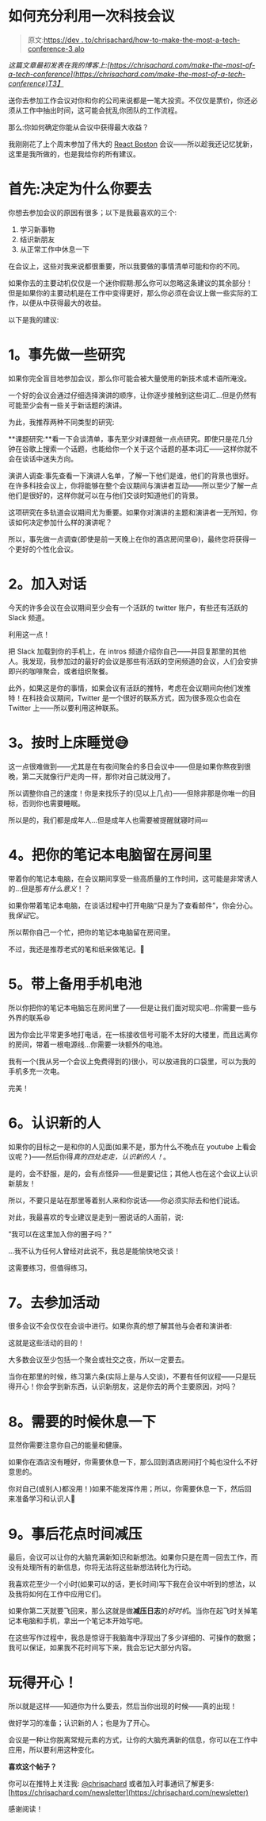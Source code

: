 # 如何充分利用一次科技会议

> 原文:[https://dev . to/chrisachard/how-to-make-the-most-a-tech-conference-3 alo](https://dev.to/chrisachard/how-to-make-the-most-of-a-tech-conference-3alo)

*这篇文章最初发表在我的博客上:[https://chrisachard.com/make-the-most-of-a-tech-conference](https://chrisachard.com/make-the-most-of-a-tech-conference)T3】*

送你去参加工作会议对你和你的公司来说都是一笔大投资。不仅仅是票价，你还必须从工作中抽出时间，这可能会扰乱你团队的工作流程。

那么:你如何确定你能从会议中获得最大收益？

我刚刚花了上个周末参加了伟大的 [React Boston](https://www.reactboston.com/) 会议——所以趁我还记忆犹新，这里是我所做的，也是我给你的所有建议。

# [](#first-decide-why-you-are-going)首先:决定**为什么**你要去

你想去参加会议的原因有很多；以下是我最喜欢的三个:

1.  学习新事物
2.  结识新朋友
3.  从正常工作中休息一下

在会议上，这些对我来说都很重要，所以我要做的事情清单可能和你的不同。

如果你去的主要动机仅仅是一个迷你假期:那么你可以忽略这条建议的其余部分！但是如果你的主要动机是在工作中变得更好，那么你必须在会议上做一些实际的工作，以便从中获得最大的收益。

以下是我的建议:

# [](#1-do-some-research-before-hand)1。事先做一些研究

如果你完全盲目地参加会议，那么你可能会被大量使用的新技术或术语所淹没。

一个好的会议会通过仔细选择演讲的顺序，让你逐步接触到这些词汇...但是仍然有可能至少会有一些关于新话题的演讲。

为此，我推荐两种不同类型的研究:

**课题研究:**看一下会谈清单，事先至少对课题做一点点研究。即使只是花几分钟在谷歌上搜索一个话题，也能给你一个关于这个话题的基本词汇——这样你就不会在谈话中迷失方向。

演讲人调查:事先查看一下演讲人名单，了解一下他们是谁，他们的背景也很好。在许多科技会议上，你将能够在整个会议期间与演讲者互动——所以至少了解一点他们是很好的，这样你就可以在与他们交谈时知道他们的背景。

这项研究在多轨道会议期间尤为重要。如果你对演讲的主题和演讲者一无所知，你该如何决定参加什么样的演讲呢？

所以，事先做一点调查(即使是前一天晚上在你的酒店房间里😄)，最终您将获得一个更好的个性化会议。

# [](#2-join-the-conversation)2。加入对话

今天的许多会议在会议期间至少会有一个活跃的 twitter 账户，有些还有活跃的 Slack 频道。

利用这一点！

把 Slack 加载到你的手机上，在 intros 频道介绍你自己——并回复那里的其他人。我发现，我参加过的最好的会议是那些有活跃的空闲频道的会议，人们会安排即兴的咖啡聚会，或者组织聚餐。

此外，如果这是你的事情，如果会议有活跃的推特，考虑在会议期间向他们发推特！在科技会议期间，Twitter 是一个很好的联系方式，因为很多观众也会在 Twitter 上——所以要利用这种联系。

# [](#3-go-to-bed-on-time)3。按时上床睡觉😅

这一点很难做到——尤其是在有夜间聚会的多日会议中——但是如果你熬夜到很晚，第二天就像行尸走肉一样，那你对自己就没用了。

所以调整你自己的速度！你是来找乐子的(见以上几点)——但除非那是你唯一的目标，否则你也需要睡眠。

所以是的，我们都是成年人...但是成年人也需要被提醒就寝时间💤

# [](#4-leave-your-laptop-in-your-room)4。把你的笔记本电脑留在房间里

带着你的笔记本电脑，在会议期间享受一些高质量的工作时间，这可能是非常诱人的...但是那*有什么意义*！？

如果你带着笔记本电脑，在谈话过程中打开电脑“只是为了查看邮件”，你会分心。我*保证*它。

所以帮你自己一个忙，把你的笔记本电脑留在房间里。

不过，我还是推荐老式的笔和纸来做笔记。📓

# [](#5-bring-a-backup-phone-battery)5。带上备用手机电池

所以你把你的笔记本电脑忘在房间里了——但是让我们面对现实吧...你需要一些与外界的联系😆

因为你会比平常更多地打电话，在一栋接收信号可能不太好的大楼里，而且远离你的房间，带着一根电源线...你需要一块额外的电池。

我有一个(我从另一个会议上免费得到的)很小，可以放进我的口袋里，可以为我的手机多充一次电。

完美！

# [](#6-actually-meet-new-people)6。认识新的人

如果你的目标之一是和你的人见面(如果不是，那为什么不晚点在 youtube 上看会议呢？)——然后你得*真的四处走走，认识新的人！*。

是的，会不舒服，是的，会有点怪异——但是要记住；其他人也在这个会议上认识新朋友！

所以，不要只是站在那里等着别人来和你说话——你必须实际去和他们说话。

对此，我最喜欢的专业建议是走到一圈说话的人面前，说:

“我可以在这里加入你的圈子吗？”

...我不认为任何人曾经对此说不，我总是能愉快地交谈！

这需要练习，但值得练习。

# [](#7-go-to-the-events)7。去参加活动

很多会议不会仅仅在会谈中进行。如果你真的想了解其他与会者和演讲者:

这就是这些活动的目的！

大多数会议至少包括一个聚会或社交之夜，所以一定要去。

当你在那里的时候，练习第六条(实际上是与人交谈)，不要有任何议程——只是玩得开心！你会学到新东西，认识新朋友，这是你去的两个主要原因，对吗？

# [](#8-take-a-break-when-you-need-to)8。需要的时候休息一下

显然你需要注意你自己的能量和健康。

如果你在酒店没有睡好，你需要休息一下，那么回到酒店房间打个盹也没什么不好意思的。

你对自己(或别人)都没用！)如果不能发挥作用；所以，你需要休息一下，然后回来准备学习和认识人🎉

# [](#9-spend-some-time-afterwards-to-decompress)9。事后花点时间减压

最后，会议可以让你的大脑充满新知识和新想法。如果你只是在周一回去工作，而没有处理所有的新信息，你将无法将这些新想法转化为行动。

我喜欢花至少一个小时(如果可以的话，更长时间)写下我在会议中听到的想法，以及我将如何在工作中应用它们。

如果你第二天就要飞回来，那么这就是做**减压日志**的*好时机*。当你在起飞时关掉笔记本电脑和手机，拿出一个笔记本开始写吧。

在这些写作过程中，我总是惊讶于我脑海中浮现出了多少详细的、可操作的数据；我可以保证，如果我不花时间写下来，我会忘记大部分内容。

# [](#have-fun)玩得开心！

所以就是这样——知道你为什么要去，然后当你出现的时候——真的出现！

做好学习的准备；认识新的人；也是为了开心。

会议是一种让你脱离常规元素的方式，让你的大脑充满新的信息，你可以在工作中应用，所以要利用这种变化。

**喜欢这个帖子？**

你可以在推特上关注我: [@chrisachard](https://twitter.com/chrisachard)
或者加入时事通讯了解更多:[https://chrisachard.com/newsletter](https://chrisachard.com/newsletter)

感谢阅读！